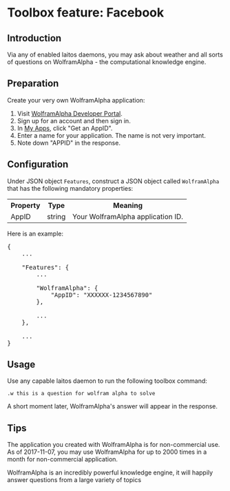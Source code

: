 # Toolbox feature: Facebook

## Introduction
Via any of enabled laitos daemons, you may ask about weather and all sorts of questions on WolframAlpha - the
computational knowledge engine.

## Preparation
Create your very own WolframAlpha application:
1. Visit [WolframAlpha Developer Portal](https://developer.wolframalpha.com/portal/signin.html).
2. Sign up for an account and then sign in.
3. In [My Apps](https://developer.wolframalpha.com/portal/myapps/), click "Get an AppID".
4. Enter a name for your application. The name is not very important.
5. Note down "APPID" in the response.

## Configuration
Under JSON object `Features`, construct a JSON object called `WolframAlpha` that has the following mandatory properties:
<table>
<tr>
    <th>Property</th>
    <th>Type</th>
    <th>Meaning</th>
</tr>
<tr>
    <td>AppID</td>
    <td>string</td>
    <td>Your WolframAlpha application ID.</td>
</tr>
</table>

Here is an example:
<pre>
{
    ...

    "Features": {
        ...

        "WolframAlpha": {
            "AppID": "XXXXXX-1234567890"
        },
        
        ...
    },

    ...
}
</pre>

## Usage
Use any capable laitos daemon to run the following toolbox command:

    .w this is a question for wolfram alpha to solve

A short moment later, WolframAlpha's answer will appear in the response. 

## Tips
The application you created with WolframAlpha is for non-commercial use. As of 2017-11-07, you may use WolframAlpha for
up to 2000 times in a month for non-commercial application.

WolframAlpha is an incredibly powerful knowledge engine, it will happily answer questions from a large variety of topics
